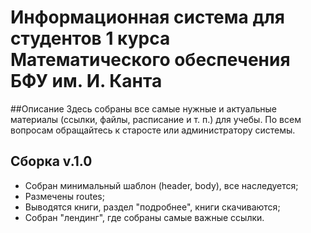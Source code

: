 # Информационная система для студентов 1 курса Математического обеспечения БФУ им. И. Канта
##Описание
Здесь собраны все самые нужные и актуальные материалы (ссылки, файлы, расписание и т. п.) для учебы. 
По всем вопросам обращайтесь к старосте или администратору системы.

## Сборка v.1.0
- Собран минимальный шаблон (header, body), все наследуется;
- Размечены routes;
- Выводятся книги, раздел "подробнее", книги скачиваются;
- Собран "лендинг", где собраны самые важные ссылки.